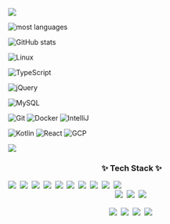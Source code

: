 <img src="https://capsule-render.vercel.app/api?type=waving&color=BDBDC8&height=150&section=header" />

![most languages](https://github-readme-stats.vercel.app/api/top-langs/?username=KimMJ0922&layout=compact)
 
![GitHub stats](https://github-readme-stats.vercel.app/api?username=KimMJ0922&show_icons=true&theme=radical)


![Linux](https://img.shields.io/badge/Linux-FCC624?style=for-the-badge&logo=linux&logoColor=black)


![TypeScript](https://img.shields.io/badge/TypeScript-007ACC?style=for-the-badge&logo=typescript&logoColor=white)

![jQuery]()

![MySQL]()

![Git](https://img.shields.io/badge/GIT-E44C30?style=for-the-badge&logo=git&logoColor=white)
![Docker](https://img.shields.io/badge/docker-%230db7ed.svg?style=for-the-badge&logo=docker&logoColor=white)
![IntelliJ](https://img.shields.io/badge/IntelliJ_IDEA-000000.svg?style=for-the-badge&logo=intellij-idea&logoColor=white)

![Kotlin](https://img.shields.io/badge/Kotlin-0095D5?&style=for-the-badge&logo=kotlin&logoColor=white)
![React](https://img.shields.io/badge/React-20232A?style=for-the-badge&logo=react&logoColor=61DAFB)
![GCP](https://img.shields.io/badge/Google_Cloud-4285F4?style=for-the-badge&logo=google-cloud&logoColor=white)

<img src="https://capsule-render.vercel.app/api?type=waving&color=BDBDC8&height=150&section=footer" />

<!--내용 부분-->
<h3 align="center">✨ Tech Stack ✨</h3>
<div align="left">
  <img src="https://img.shields.io/badge/Java-ED8B00?style=for-the-badge&logo=openjdk&logoColor=white" />&nbsp
  <img src="https://img.shields.io/badge/Spring-6DB33F?style=for-the-badge&logo=spring&logoColor=white" />&nbsp
  <img src="https://img.shields.io/badge/Spring_Security-6DB33F?style=for-the-badge&logo=Spring-Security&logoColor=white" />&nbsp
  <img src="https://img.shields.io/badge/HTML5-E34F26?style=for-the-badge&logo=html5&logoColor=white" />&nbsp
  <img src="https://img.shields.io/badge/JavaScript-F7DF1E?style=for-the-badge&logo=JavaScript&logoColor=white" />&nbsp
  <img src="https://img.shields.io/badge/CSS3-1572B6?style=for-the-badge&logo=css3&logoColor=white" />&nbsp
 <img src="https://img.shields.io/badge/jQuery-0769AD?style=for-the-badge&logo=jquery&logoColor=white" />&nbsp
 <img src="https://img.shields.io/badge/MySQL-00000F?style=for-the-badge&logo=mysql&logoColor=white" />&nbsp
 <img src="https://img.shields.io/badge/Oracle-F80000?style=for-the-badge&logo=oracle&logoColor=black" />&nbsp
 <img src="https://img.shields.io/badge?style=for-the-badge&logo=oracle&logoColor=black" />&nbsp
 <img src="" />&nbsp
 <img src="" />&nbsp
 <img src="" />&nbsp
 <img src="" />&nbsp
</div>

<div align="center">
  <img src="https://img.shields.io/badge/styled--components-DB7093?style=for-the-badge&logo=styled-components&logoColor=ffd35b" />&nbsp
  <img src="https://img.shields.io/badge/tailwindcss-1daabb.svg?style=for-the-badge&logo=tailwind-css&logoColor=white" />&nbsp
  <img src="https://img.shields.io/badge/css3-1572B6.svg?style=for-the-badge&logo=css3&logoColor=white" />&nbsp
</div>

<br>

<div align="center">
  <img src="https://img.shields.io/badge/python-3670A0?style=for-the-badge&logo=python&logoColor=ffdd54" />&nbsp
  <img src="https://img.shields.io/badge/pandas-150458.svg?style=for-the-badge&logo=pandas&logoColor=white" />&nbsp
  <img src="https://img.shields.io/badge/numpy-4d77cf.svg?style=for-the-badge&logo=numpy&logoColor=white" />&nbsp
  <img src="https://img.shields.io/badge/Matplotlib-11557c.svg?style=for-the-badge&logo=Matplotlib&logoColor=white" />&nbsp
</div>

<br>

